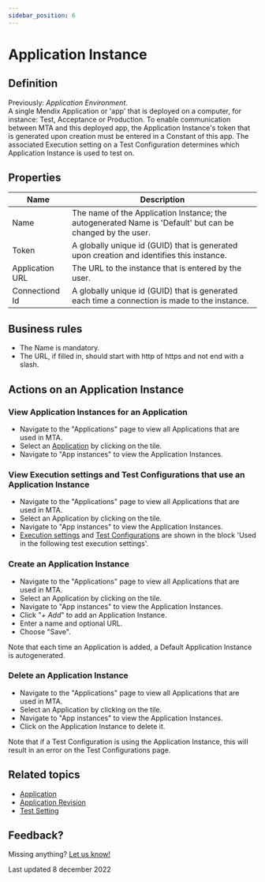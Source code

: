 ```yaml
---
sidebar_position: 6
---
```


# Application Instance

## Definition

Previously: *Application Environment*.<br/>
A single Mendix Application or 'app' that is deployed on a computer, for instance: Test, Acceptance or Production. 
To enable communication between MTA and this deployed app, the Application Instance's token that is generated upon creation must be entered in a Constant of this app.
The associated Execution setting on a Test Configuration determines which Application Instance is used to test on.

## Properties
| Name            | Description                                                                                               |
| --------------- | --------------------------------------------------------------------------------------------------------- |
| Name            | The name of the Application Instance; the autogenerated Name is 'Default' but can be changed by the user. |
| Token           | A globally unique id (GUID) that is generated upon creation and identifies this instance.                 |
| Application URL | The URL to the instance that is entered by the user.                                                      |
| Connectiond Id  | A globally unique id (GUID) that is generated each time a connection is made to the instance.             |

## Business rules
- The Name is mandatory.
- The URL, if filled in, should start with http of https and not end with a slash.

## Actions on an Application Instance

### View Application Instances for an Application
- Navigate to the "Applications" page to view all Applications that are used in MTA.
- Select an [Application](application) by clicking on the tile.
- Navigate to "App instances" to view the Application Instances.

### View Execution settings and Test Configurations that use an Application Instance
- Navigate to the "Applications" page to view all Applications that are used in MTA.
- Select an Application by clicking on the tile.
- Navigate to "App instances" to view the Application Instances.
- [Execution settings](execution-setting) and [Test Configurations](test-configuration) are shown in the block 'Used in the following test execution settings'.

### Create an Application Instance
- Navigate to the "Applications" page to view all Applications that are used in MTA.
- Select an Application by clicking on the tile.
- Navigate to "App instances" to view the Application Instances.
- Click "*+ Add*" to add an Application Instance.
- Enter a name and optional URL.
- Choose "Save".

Note that each time an Application is added, a Default Application Instance is autogenerated.

### Delete an Application Instance
- Navigate to the "Applications" page to view all Applications that are used in MTA.
- Select an Application by clicking on the tile.
- Navigate to "App instances" to view the Application Instances.
- Click <i class="fas fa-trash-alt"></i> on the Application Instance to delete it.

Note that if a Test Configuration is using the Application Instance, this will result in an error on the Test Configurations page. 

## Related topics
- [Application](application)
- [Application Revision](application-revision)
- [Test Setting](test-setting)

## Feedback?
Missing anything? [Let us know!](mailto:support@menditect.com)

Last updated 8 december 2022